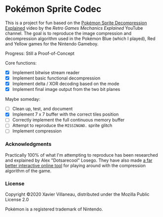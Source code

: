 # Pokémon Sprite Codec

This is a project for fun based on the [Pokémon Sprite Decompression Explained]
video by the _Retro Games Mechanics Explained_ YouTube channel. The goal is to
reproduce the image compression and decompression algorithm used in the
Pokémon Blue (which I played), Red and Yellow games for the Nintendo Gameboy.

Progress: Still a Proof-of-Concept

Core functions:
- [x] Implement bitwise stream reader
- [x] Implement basic functional decompression
- [x] Implement delta / XOR decoding based on the mode
- [x] Implement final image output from the two bit planes

Maybe someday:
- [ ] Clean up, test, and document
- [x] Implement 7 x 7 buffer with the correct tiles position
- [ ] Correctly implement the full continuous memory buffer
- [ ] Attempt to reproduce the `MISSINGNO.` sprite glitch
- [ ] Implement compression

### Acknowledgments

Practically 100% of what I'm attempting to reproduce has been researched and
explained by Alex "Dotsarecool" Losego. They have also made [a far better
interactive online tool][rgme-decompress] for playing around with the
compression algorithm of the game.

### License

Copyright ©2020 Xavier Villaneau,
distributed under the Mozilla Public License 2.0

Pokémon is a registered trademark of Nintendo.

[Pokémon Sprite Decompression Explained]: https://youtu.be/aF1Yw_wu2cM
[rgme-decompress]: http://www.dotsarecool.com/rgme/tech/gen1decompress.html